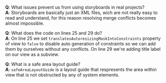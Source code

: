 **Q**: What issues prevent us from using storyboards in real projects?  
**A**: Storyboards are basically just an XML files, wich are not really easy to read and understand, for this reason resolving merge conflicts becomes almost impossible.  

**Q**: What does the code on lines 25 and 29 do?  
**A**: On line 25 we set `translatesAutoresizingMaskIntoConstraints` property of view to `false` to disable auto generation of constraints so we can add them by ourselves without any conflicts. On line 29 we're adding title label on our view as a subview.  

**Q**: What is a safe area layout guide?  
**A**: `safeAreaLayoutGuide` is a layout guide that respresents the area within view that is not obstructed by any of system elements.  

